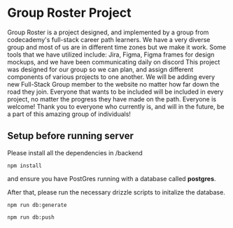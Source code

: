 # Group Roster Project

Group Roster is a project designed, and implemented by
a group from codecademy's full-stack career path learners.
We have a very diverse group and most of us are in different
time zones but we make it work.
Some tools that we have utilized include: Jira, Figma,
Figma frames for design mockups, and we have been communicating daily on discord
This project was designed for our group so we can plan,
and assign different components of various projects to one another.
We will be adding every new Full-Stack Group member to the
website no matter how far down the road they join.
Everyone that wants to be included will be included in every project,
no matter the progress they have made on the path. Everyone is welcome!
Thank you to everyone who currently is, and will in the future,
be a part of this amazing group of individuals!

## Setup before running server

Please install all the dependencies in /backend

`npm install`

and ensure you have PostGres running with
a database called **postgres**.

After that, please run the necessary drizzle scripts to initalize the database.

`npm run db:generate`

`npm run db:push`
